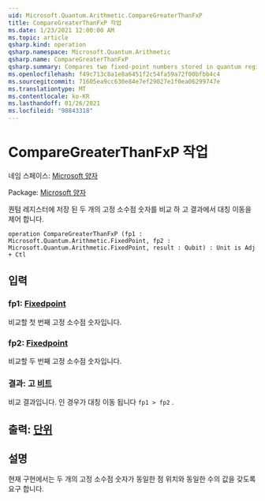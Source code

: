 ```yaml
---
uid: Microsoft.Quantum.Arithmetic.CompareGreaterThanFxP
title: CompareGreaterThanFxP 작업
ms.date: 1/23/2021 12:00:00 AM
ms.topic: article
qsharp.kind: operation
qsharp.namespace: Microsoft.Quantum.Arithmetic
qsharp.name: CompareGreaterThanFxP
qsharp.summary: Compares two fixed-point numbers stored in quantum registers, and controls a flip on the result.
ms.openlocfilehash: f49c713c8a1e8a6451f2c54fa59a72f00bfbb4c4
ms.sourcegitcommit: 71605ea9cc630e84e7ef29027e1f0ea06299747e
ms.translationtype: MT
ms.contentlocale: ko-KR
ms.lasthandoff: 01/26/2021
ms.locfileid: "98843318"
---
```

# <a name="comparegreaterthanfxp-operation"></a>CompareGreaterThanFxP 작업

네임 스페이스: [Microsoft 양자](xref:Microsoft.Quantum.Arithmetic)

Package: [Microsoft 양자](https://nuget.org/packages/Microsoft.Quantum.Numerics)


퀀텀 레지스터에 저장 된 두 개의 고정 소수점 숫자를 비교 하 고 결과에서 대칭 이동을 제어 합니다.

```qsharp
operation CompareGreaterThanFxP (fp1 : Microsoft.Quantum.Arithmetic.FixedPoint, fp2 : Microsoft.Quantum.Arithmetic.FixedPoint, result : Qubit) : Unit is Adj + Ctl
```


## <a name="input"></a>입력

### <a name="fp1--fixedpoint"></a>fp1: [Fixedpoint](xref:Microsoft.Quantum.Arithmetic.FixedPoint)

비교할 첫 번째 고정 소수점 숫자입니다.


### <a name="fp2--fixedpoint"></a>fp2: [Fixedpoint](xref:Microsoft.Quantum.Arithmetic.FixedPoint)

비교할 두 번째 고정 소수점 숫자입니다.


### <a name="result--qubit"></a>결과: 고 [비트](xref:microsoft.quantum.lang-ref.qubit)

비교 결과입니다. 인 경우가 대칭 이동 됩니다 `fp1 > fp2` .



## <a name="output--unit"></a>출력: [단위](xref:microsoft.quantum.lang-ref.unit)



## <a name="remarks"></a>설명

현재 구현에서는 두 개의 고정 소수점 숫자가 동일한 점 위치와 동일한 수의 값을 갖도록 요구 합니다.
